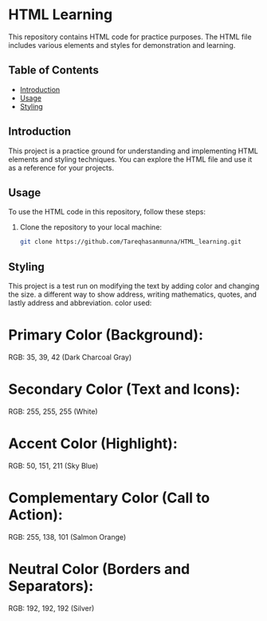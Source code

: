 # HTML Learning

This repository contains HTML code for practice purposes. The HTML file includes various elements and styles for demonstration and learning.

## Table of Contents

- [Introduction](#introduction)
- [Usage](#usage)
- [Styling](#styling)

## Introduction

This project is a practice ground for understanding and implementing HTML elements and styling techniques. You can explore the HTML file and use it as a reference for your projects.

## Usage

To use the HTML code in this repository, follow these steps:

1. Clone the repository to your local machine:

   ```bash
   git clone https://github.com/Tareqhasanmunna/HTML_learning.git
   
## Styling
This project is a test run on modifying the text by adding color and changing the size. a different way to show address, writing mathematics, quotes, and lastly address and abbreviation.
color used: 
# Primary Color (Background):
  RGB: 35, 39, 42 (Dark Charcoal Gray)

# Secondary Color (Text and Icons):
  RGB: 255, 255, 255 (White)

# Accent Color (Highlight):
  RGB: 50, 151, 211 (Sky Blue)

# Complementary Color (Call to Action):
  RGB: 255, 138, 101 (Salmon Orange)

# Neutral Color (Borders and Separators):
  RGB: 192, 192, 192 (Silver)
